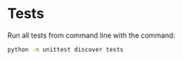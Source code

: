 # Tests

Run all tests from command line with the command:

```bash
python -m unittest discover tests
```
